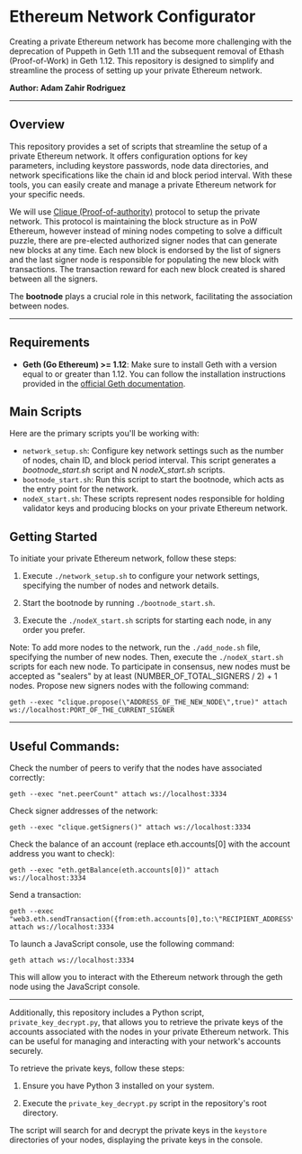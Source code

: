 # Ethereum Network Configurator

Creating a private Ethereum network has become more challenging with the deprecation of Puppeth in Geth 1.11 and the subsequent removal of Ethash (Proof-of-Work) in Geth 1.12. This repository is designed to simplify and streamline the process of setting up your private Ethereum network.

**Author: Adam Zahir Rodriguez**

------

## Overview

This repository provides a set of scripts that streamline the setup of a private Ethereum network. It offers configuration options for key parameters, including keystore passwords, node data directories, and network specifications like the chain id and block period interval. With these tools, you can easily create and manage a private Ethereum network for your specific needs.

We will use [Clique (Proof-of-authority)](https://github.com/ethereum/EIPs/issues/225) protocol to setup the private network. This protocol is maintaining the block structure as in PoW Ethereum, however instead of mining nodes competing to solve a difficult puzzle, there are pre-elected authorized signer nodes that can generate new blocks at any time. Each new block is endorsed by the list of signers and the last signer node is responsible for populating the new block with transactions. The transaction reward for each new block created is shared between all the signers. 

The **bootnode** plays a crucial role in this network, facilitating the association between nodes.

------

## Requirements

- **Geth (Go Ethereum) >= 1.12**: Make sure to install Geth with a version equal to or greater than 1.12. You can follow the installation instructions provided in the [official Geth documentation](https://geth.ethereum.org/docs/getting-started/installing-geth).

## Main Scripts

Here are the primary scripts you'll be working with:

- `network_setup.sh`: Configure key network settings such as the number of nodes, chain ID, and block period interval. This script generates a *bootnode_start.sh* script and N *nodeX_start.sh* scripts.
- `bootnode_start.sh`: Run this script to start the bootnode, which acts as the entry point for the network.
- `nodeX_start.sh`: These scripts represent nodes responsible for holding validator keys and producing blocks on your private Ethereum network.

## Getting Started

To initiate your private Ethereum network, follow these steps:

1. Execute `./network_setup.sh` to configure your network settings, specifying the number of nodes and network details.

2. Start the bootnode by running `./bootnode_start.sh`.

3. Execute the `./nodeX_start.sh` scripts for starting each node, in any order you prefer.

Note: To add more nodes to the network, run the `./add_node.sh` file, specifying the number of new nodes. Then, execute the `./nodeX_start.sh` scripts for each new node. To participate in consensus, new nodes must be accepted as "sealers" by at least (NUMBER_OF_TOTAL_SIGNERS / 2) + 1 nodes. Propose new signers nodes with the following command:

```
geth --exec "clique.propose(\"ADDRESS_OF_THE_NEW_NODE\",true)" attach ws://localhost:PORT_OF_THE_CURRENT_SIGNER
```
------

## Useful Commands:

Check the number of peers to verify that the nodes have associated correctly:
```
geth --exec "net.peerCount" attach ws://localhost:3334
```

Check signer addresses of the network:
```
geth --exec "clique.getSigners()" attach ws://localhost:3334
```

Check the balance of an account (replace eth.accounts[0] with the account address you want to check):
```
geth --exec "eth.getBalance(eth.accounts[0])" attach ws://localhost:3334
```

Send a transaction:
```
geth --exec "web3.eth.sendTransaction({from:eth.accounts[0],to:\"RECIPIENT_ADDRESS\",value:2500})" attach ws://localhost:3334
```

To launch a JavaScript console, use the following command:
```
geth attach ws://localhost:3334
```
This will allow you to interact with the Ethereum network through the geth node using the JavaScript console.

------

Additionally, this repository includes a Python script, `private_key_decrypt.py`, that allows you to retrieve the private keys of the accounts associated with the nodes in your private Ethereum network. This can be useful for managing and interacting with your network's accounts securely.

To retrieve the private keys, follow these steps:

1. Ensure you have Python 3 installed on your system.

2. Execute the `private_key_decrypt.py` script in the repository's root directory.

The script will search for and decrypt the private keys in the `keystore` directories of your nodes, displaying the private keys in the console.